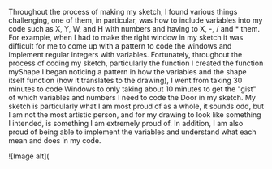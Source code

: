 Throughout the process of making my sketch, I found various things challenging, one of them, in particular, was how to include variables into my code such as X, Y, W, and H with numbers and having to X, -, / and *  them. For example, when I had to make the right window in my sketch it was difficult for me to come up with a pattern to code the windows and implement regular integers with variables. Fortunately, throughout the process of coding my sketch, particularly the function I created the function myShape I began noticing a pattern in how the variables and the shape itself function (how it translates to the drawing), I went from taking 30 minutes to code Windows to only taking about 10 minutes to get the "gist" of which variables and numbers I need to code the Door in my sketch. My sketch is particularly what I am most proud of as a whole, it sounds odd, but I am not the most artistic person, and for my drawing to look like something I intended, is something I am extremely proud of. In addition, I am also proud of being able to implement the variables and understand what each mean and does in my code. 

![Image alt](





